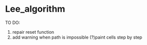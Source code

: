 # Lee_algorithm
TO DO:
1) repair reset function
2) add warning when path is impossible
(?)paint cells step by step
